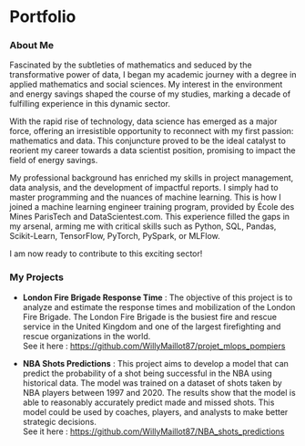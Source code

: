 # Portfolio


### About Me

Fascinated by the subtleties of mathematics and seduced by the transformative power of data, I began my academic journey with a degree in applied mathematics and social sciences. My interest in the environment and energy savings shaped the course of my studies, marking a decade of fulfilling experience in this dynamic sector.

With the rapid rise of technology, data science has emerged as a major force, offering an irresistible opportunity to reconnect with my first passion: mathematics and data. This conjuncture proved to be the ideal catalyst to reorient my career towards a data scientist position, promising to impact the field of energy savings.

My professional background has enriched my skills in project management, data analysis, and the development of impactful reports. I simply had to master programming and the nuances of machine learning. This is how I joined a machine learning engineer training program, provided by École des Mines ParisTech and DataScientest.com. This experience filled the gaps in my arsenal, arming me with critical skills such as Python, SQL, Pandas, Scikit-Learn, TensorFlow, PyTorch, PySpark, or MLFlow.

I am now ready to contribute to this exciting sector!


### My Projects

- **London Fire Brigade Response Time** :
    The objective of this project is to analyze and estimate the response times and mobilization of the London Fire Brigade. The London Fire Brigade is the busiest fire and rescue service in the United Kingdom and one of the largest firefighting and rescue organizations in the world.<br> See it here : https://github.com/WillyMaillot87/projet_mlops_pompiers

- **NBA Shots Predictions** : 
    This project aims to develop a model that can predict the probability of a shot being successful in the NBA using historical data. The model was trained on a dataset of shots taken by NBA players between 1997 and 2020. The results show that the model is able to reasonably accurately predict made and missed shots. This model could be used by coaches, players, and analysts to make better strategic decisions.<br> See it here : https://github.com/WillyMaillot87/NBA_shots_predictions